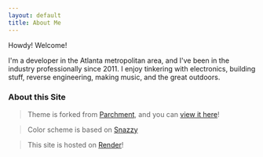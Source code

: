 ```yaml
---
layout: default
title: About Me
---
```


<!-- <img class="profile-picture" src="{{site.baseurl}}/{{site.profile-picture}}"> -->

Howdy! Welcome!

I'm a developer in the Atlanta metropolitan area, and I've been in the industry professionally since 2011. I enjoy tinkering with electronics, building stuff, reverse engineering, making music, and the great outdoors. 

### About this Site
> Theme is forked from [Parchment](https://github.com/rahul-bothra/parchment), and you can [view it here](https://github.com/beckler/blog)!

> Color scheme is based on [Snazzy](https://github.com/sindresorhus/terminal-snazzy)

> This site is hosted on [Render](https://render.com/)!